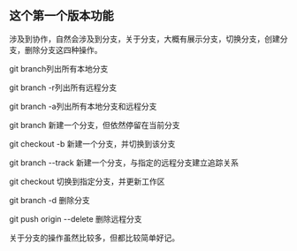 ## 这个第一个版本功能

涉及到协作，自然会涉及到分支，关于分支，大概有展示分支，切换分支，创建分支，删除分支这四种操作。

git branch列出所有本地分支

git branch -r列出所有远程分支

git branch -a列出所有本地分支和远程分支

git branch 新建一个分支，但依然停留在当前分支

git checkout -b 新建一个分支，并切换到该分支

git branch --track 新建一个分支，与指定的远程分支建立追踪关系

git checkout 切换到指定分支，并更新工作区

git branch -d 删除分支

git push origin --delete 删除远程分支

关于分支的操作虽然比较多，但都比较简单好记。